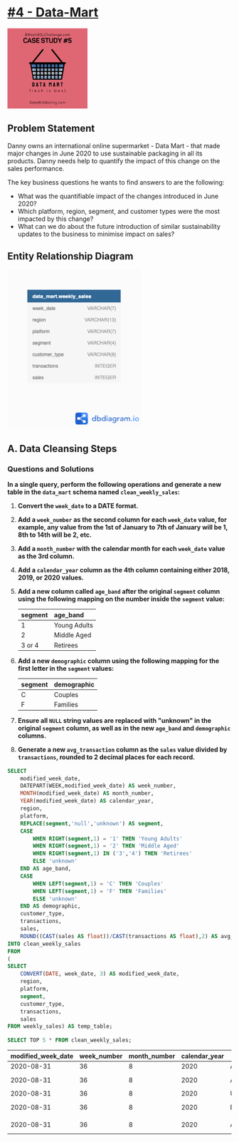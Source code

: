 # [#4 - Data-Mart](https://8weeksqlchallenge.com/case-study-5/)
[<img src="https://github.com/Keerthana-Suresh-Anand/SQL-8-Week-SQL-Challenge/raw/main/Images/%235.png" alt="Pizza Runnerr" width="180"/>](https://8weeksqlchallenge.com/case-study-5/)

## Problem Statement
Danny owns an international online supermarket - Data Mart - that made major changes in June 2020 to use sustainable packaging in all its products. Danny needs help to quantify the impact of this change on the sales performance.

The key business questions he wants to find answers to are the following:

- What was the quantifiable impact of the changes introduced in June 2020?
- Which platform, region, segment, and customer types were the most impacted by this change?
- What can we do about the future introduction of similar sustainability updates to the business to minimise impact on sales?
## Entity Relationship Diagram

<img src = "https://github.com/Keerthana-Suresh-Anand/SQL-8-Week-SQL-Challenge/raw/main/Images/%235%20-%20ERD.png" width="300">

## A. Data Cleansing Steps
### Questions and Solutions

**In a single query, perform the following operations and generate a new table in the `data_mart` schema named `clean_weekly_sales`:**

1. **Convert the `week_date` to a DATE format.**
2. **Add a `week_number` as the second column for each `week_date` value, for example, any value from the 1st of January to 7th of January will be 1, 8th to 14th will be 2, etc.**
3. **Add a `month_number` with the calendar month for each `week_date` value as the 3rd column.**
4. **Add a `calendar_year` column as the 4th column containing either 2018, 2019, or 2020 values.**
5. **Add a new column called `age_band` after the original `segment` column using the following mapping on the number inside the `segment` value:**

   | segment | age_band     |
   |-----------|----------------|
   | 1         | Young Adults   |
   | 2         | Middle Aged    |
   | 3 or 4    | Retirees       |

6. **Add a new `demographic` column using the following mapping for the first letter in the `segment` values:**

   | segment | demographic |
   |-----------|---------------|
   | C         | Couples       |
   | F         | Families      |

7. **Ensure all `NULL` string values are replaced with "unknown" in the original `segment` column, as well as in the new `age_band` and `demographic` columns.**
8. **Generate a new `avg_transaction` column as the `sales` value divided by `transactions`, rounded to 2 decimal places for each record.**

```sql
SELECT 
    modified_week_date,
    DATEPART(WEEK,modified_week_date) AS week_number,
    MONTH(modified_week_date) AS month_number,
    YEAR(modified_week_date) AS calendar_year,
    region,
    platform,
    REPLACE(segment,'null','unknown') AS segment,
    CASE
    	WHEN RIGHT(segment,1) = '1' THEN 'Young Adults'
    	WHEN RIGHT(segment,1) = '2' THEN 'Middle Aged'
    	WHEN RIGHT(segment,1) IN ('3','4') THEN 'Retirees'
    	ELSE 'unknown'
    END AS age_band,
    CASE
    	WHEN LEFT(segment,1) = 'C' THEN 'Couples'
    	WHEN LEFT(segment,1) = 'F' THEN 'Families'
    	ELSE 'unknown'
    END AS demographic,
    customer_type,
    transactions,
    sales,
    ROUND((CAST(sales AS float))/CAST(transactions AS float),2) AS avg_transaction  
INTO clean_weekly_sales
FROM 
(
SELECT 
    CONVERT(DATE, week_date, 3) AS modified_week_date,
    region,
    platform,
    segment,
    customer_type,
    transactions,
    sales
FROM weekly_sales) AS temp_table;
```

```sql
SELECT TOP 5 * FROM clean_weekly_sales;
```

| modified_week_date | week_number | month_number | calendar_year | region | platform | segment | age_band     | demographic | customer_type | transactions | sales   | avg_transaction |
|--------------------|-------------|--------------|---------------|--------|----------|---------|--------------|-------------|---------------|--------------|---------|-----------------|
| 2020-08-31         | 36          | 8            | 2020          | ASIA   | Retail   | C3      | Retirees     | Couples     | New           | 120631       | 3656163 | 30.31           |
| 2020-08-31         | 36          | 8            | 2020          | ASIA   | Retail   | F1      | Young Adults | Families    | New           | 31574        | 996575  | 31.56           |
| 2020-08-31         | 36          | 8            | 2020          | USA    | Retail   | unknown | unknown      | unknown     | Guest         | 529151       | 16509610| 31.2            |
| 2020-08-31         | 36          | 8            | 2020          | EUROPE | Retail   | C1      | Young Adults | Couples     | New           | 4517         | 141942  | 31.42           |
| 2020-08-31         | 36          | 8            | 2020          | AFRICA | Retail   | C2      | Middle Aged  | Couples     | New           | 58046        | 1758388 | 30.29           |
